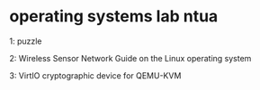 # operating systems lab ntua
1: puzzle

2: Wireless Sensor Network Guide on the Linux operating system

3: VirtIO cryptographic device for QEMU-KVM
